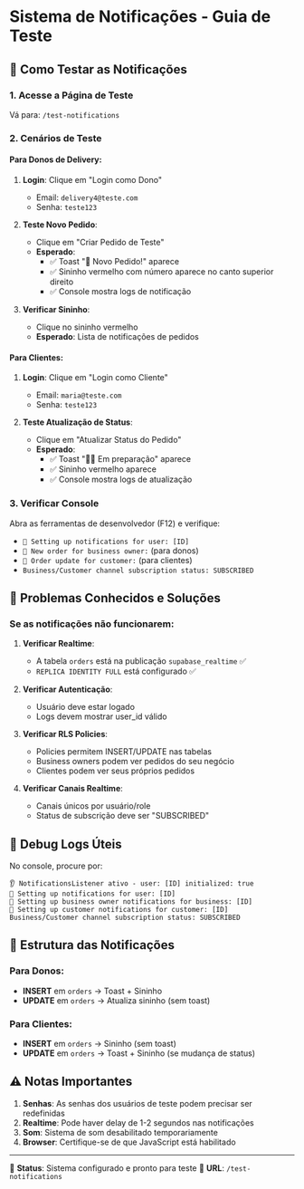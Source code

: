 # Sistema de Notificações - Guia de Teste

## 🔔 Como Testar as Notificações

### 1. Acesse a Página de Teste
Vá para: `/test-notifications`

### 2. Cenários de Teste

#### **Para Donos de Delivery:**
1. **Login**: Clique em "Login como Dono"
   - Email: `delivery4@teste.com`
   - Senha: `teste123`

2. **Teste Novo Pedido**:
   - Clique em "Criar Pedido de Teste"
   - **Esperado**: 
     - ✅ Toast "🎉 Novo Pedido!" aparece
     - ✅ Sininho vermelho com número aparece no canto superior direito
     - ✅ Console mostra logs de notificação

3. **Verificar Sininho**:
   - Clique no sininho vermelho
   - **Esperado**: Lista de notificações de pedidos

#### **Para Clientes:**
1. **Login**: Clique em "Login como Cliente"
   - Email: `maria@teste.com`
   - Senha: `teste123`

2. **Teste Atualização de Status**:
   - Clique em "Atualizar Status do Pedido"
   - **Esperado**:
     - ✅ Toast "👨‍🍳 Em preparação" aparece
     - ✅ Sininho vermelho aparece
     - ✅ Console mostra logs de atualização

### 3. Verificar Console
Abra as ferramentas de desenvolvedor (F12) e verifique:
- `🔔 Setting up notifications for user: [ID]`
- `🎉 New order for business owner:` (para donos)
- `🔄 Order update for customer:` (para clientes)
- `Business/Customer channel subscription status: SUBSCRIBED`

## 🐛 Problemas Conhecidos e Soluções

### Se as notificações não funcionarem:

1. **Verificar Realtime**:
   - A tabela `orders` está na publicação `supabase_realtime` ✅
   - `REPLICA IDENTITY FULL` está configurado ✅

2. **Verificar Autenticação**:
   - Usuário deve estar logado
   - Logs devem mostrar user_id válido

3. **Verificar RLS Policies**:
   - Policies permitem INSERT/UPDATE nas tabelas
   - Business owners podem ver pedidos do seu negócio
   - Clientes podem ver seus próprios pedidos

4. **Verificar Canais Realtime**:
   - Canais únicos por usuário/role
   - Status de subscrição deve ser "SUBSCRIBED"

## 🔧 Debug Logs Úteis

No console, procure por:
```
👂 NotificationsListener ativo - user: [ID] initialized: true
🔔 Setting up notifications for user: [ID]
🏢 Setting up business owner notifications for business: [ID]
👤 Setting up customer notifications for customer: [ID]
Business/Customer channel subscription status: SUBSCRIBED
```

## 📝 Estrutura das Notificações

### Para Donos:
- **INSERT** em `orders` → Toast + Sininho
- **UPDATE** em `orders` → Atualiza sininho (sem toast)

### Para Clientes:
- **INSERT** em `orders` → Sininho (sem toast)
- **UPDATE** em `orders` → Toast + Sininho (se mudança de status)

## ⚠️ Notas Importantes

1. **Senhas**: As senhas dos usuários de teste podem precisar ser redefinidas
2. **Realtime**: Pode haver delay de 1-2 segundos nas notificações
3. **Som**: Sistema de som desabilitado temporariamente
4. **Browser**: Certifique-se de que JavaScript está habilitado

---

🎯 **Status**: Sistema configurado e pronto para teste
📍 **URL**: `/test-notifications`